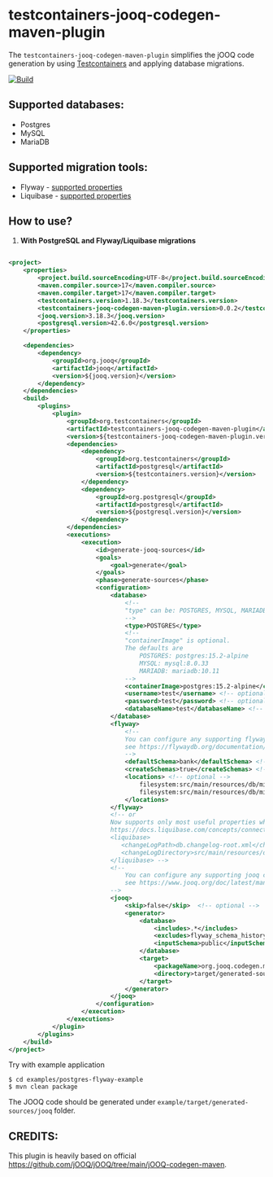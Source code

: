 # testcontainers-jooq-codegen-maven-plugin

The `testcontainers-jooq-codegen-maven-plugin` simplifies the jOOQ code generation 
by using [Testcontainers](https://www.testcontainers.org/) and applying database migrations.

[![Build](https://github.com/testcontainers/testcontainers-jooq-codegen-maven-plugin/actions/workflows/build.yml/badge.svg)](https://github.com/testcontainers/testcontainers-jooq-codegen-maven-plugin/actions/workflows/build.yml)

## Supported databases:
* Postgres
* MySQL
* MariaDB

## Supported migration tools:
* Flyway - [supported properties](https://flywaydb.org/documentation/configuration/parameters/ )
* Liquibase - [supported properties](src/main/java/org/testcontainers/jooq/codegen/migration/runner/LiquibaseRunner.java)

## How to use?

1. **With PostgreSQL and Flyway/Liquibase migrations**

```xml

<project>
    <properties>
        <project.build.sourceEncoding>UTF-8</project.build.sourceEncoding>
        <maven.compiler.source>17</maven.compiler.source>
        <maven.compiler.target>17</maven.compiler.target>
        <testcontainers.version>1.18.3</testcontainers.version>
        <testcontainers-jooq-codegen-maven-plugin.version>0.0.2</testcontainers-jooq-codegen-maven-plugin.version>
        <jooq.version>3.18.3</jooq.version>
        <postgresql.version>42.6.0</postgresql.version>
    </properties>

    <dependencies>
        <dependency>
            <groupId>org.jooq</groupId>
            <artifactId>jooq</artifactId>
            <version>${jooq.version}</version>
        </dependency>
    </dependencies>
    <build>
        <plugins>
            <plugin>
                <groupId>org.testcontainers</groupId>
                <artifactId>testcontainers-jooq-codegen-maven-plugin</artifactId>
                <version>${testcontainers-jooq-codegen-maven-plugin.version}</version>
                <dependencies>
                    <dependency>
                        <groupId>org.testcontainers</groupId>
                        <artifactId>postgresql</artifactId>
                        <version>${testcontainers.version}</version>
                    </dependency>
                    <dependency>
                        <groupId>org.postgresql</groupId>
                        <artifactId>postgresql</artifactId>
                        <version>${postgresql.version}</version>
                    </dependency>
                </dependencies>
                <executions>
                    <execution>
                        <id>generate-jooq-sources</id>
                        <goals>
                            <goal>generate</goal>
                        </goals>
                        <phase>generate-sources</phase>
                        <configuration>
                            <database>
                                <!--
                                "type" can be: POSTGRES, MYSQL, MARIADB
                                -->
                                <type>POSTGRES</type>
                                <!--
                                "containerImage" is optional.
                                The defaults are 
                                    POSTGRES: postgres:15.2-alpine
                                    MYSQL: mysql:8.0.33
                                    MARIADB: mariadb:10.11
                                -->
                                <containerImage>postgres:15.2-alpine</containerImage>
                                <username>test</username> <!-- optional -->
                                <password>test</password> <!-- optional -->
                                <databaseName>test</databaseName> <!-- optional -->
                            </database>
                            <flyway>
                                <!--
                                You can configure any supporting flyway config here.
                                see https://flywaydb.org/documentation/configuration/parameters/ 
                                -->
                                <defaultSchema>bank</defaultSchema> <!-- optional -->
                                <createSchemas>true</createSchemas> <!-- optional -->
                                <locations> <!-- optional -->
                                    filesystem:src/main/resources/db/migration/postgres,
                                    filesystem:src/main/resources/db/migration/postgresql
                                </locations>
                            </flyway>
                            <!-- or
                            Now supports only most useful properties which you can find in LiquibaseRunner.java
                            https://docs.liquibase.com/concepts/connections/creating-config-properties.html
                            <liquibase>
                               <changeLogPath>db.changelog-root.xml</changeLogPath>
                               <changeLogDirectory>src/main/resources/db/changelog</changeLogPath>
                            </liquibase> -->
                            <!-- 
                                You can configure any supporting jooq config here. 
                                see https://www.jooq.org/doc/latest/manual/code-generation/codegen-configuration/
                            -->
                            <jooq>
                                <skip>false</skip>  <!-- optional -->
                                <generator>
                                    <database>
                                        <includes>.*</includes>
                                        <excludes>flyway_schema_history</excludes>
                                        <inputSchema>public</inputSchema>
                                    </database>
                                    <target>
                                        <packageName>org.jooq.codegen.maven.example</packageName>
                                        <directory>target/generated-sources/jooq</directory>
                                    </target>
                                </generator>
                            </jooq>
                        </configuration>
                    </execution>
                </executions>
            </plugin>
        </plugins>
    </build>
</project>
```

Try with example application

```shell
$ cd examples/postgres-flyway-example
$ mvn clean package
```

The JOOQ code should be generated under `example/target/generated-sources/jooq` folder.

## CREDITS:
This plugin is heavily based on official https://github.com/jOOQ/jOOQ/tree/main/jOOQ-codegen-maven.
